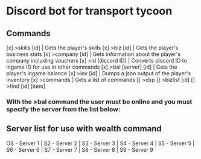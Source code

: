 # Discord bot for transport tycoon

## Commands

[x] >skills [id] | Gets the player's skills
[x] >biz [id] | Gets the player's business stats
[x] >company [id] | Gets information about the player's company including vouchers
[x] >id [discord ID] | Converts discord ID to ingame ID for use in other commands
[x] >bal [server] [id] | Gets the player's ingame balance
[x] >inv [id] | Dumps a json output of the player's inventory
[x] >commands | Gets a list of commands
[] >dxp
[] >bizlist [id]
[] >find [id] [item] 

### With the >bal command the user must be online and you must specify the server from the list below:

## Server list for use with wealth command

OS - Server 1 | S2 - Server 2 | S3 - Server 3 | S4 - Server 4 | S5 - Server 5 | S6 - Server 6 | S7 - Server 7 | S8 - Server 8 | S9 - Server 9
